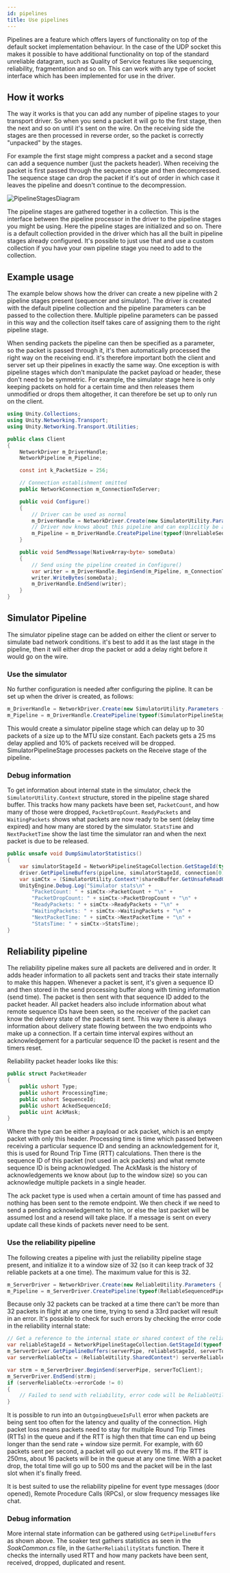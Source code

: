 ```yaml
---
id: pipelines
title: Use pipelines
---
```


Pipelines are a feature which offers layers of functionality on top of the default socket implementation behaviour. In the case of the UDP socket this makes it possible to have additional functionality on top of the standard unreliable datagram, such as Quality of Service features like sequencing, reliability, fragmentation and so on. This can work with any type of socket interface which has been implemented for use in the driver.

## How it works

The way it works is that you can add any number of pipeline stages to your transport driver. So when you send a packet it will go to the first stage, then the next and so on until it's sent on the wire. On the receiving side the stages are then processed in reverse order, so the packet is correctly "unpacked" by the stages.

For example the first stage might compress a packet and a second stage can add a sequence number (just the packets header). When receiving the packet is first passed through the sequence stage and then decompressed. The sequence stage can drop the packet if it's out of order in which case it leaves the pipeline and doesn't continue to the decompression.

![PipelineStagesDiagram](/img/transport/pipeline-stages.png)

The pipeline stages are gathered together in a collection. This is the interface between the pipeline processor in the driver to the pipeline stages you might be using. Here the pipeline stages are initialized and so on. There is a default collection provided in the driver which has all the built in pipeline stages already configured. It's possible to just use that and use a custom collection if you have your own pipeline stage you need to add to the collection.

## Example usage

The example below shows how the driver can create a new pipeline with 2 pipeline stages present (sequencer and simulator). The driver is created with the default pipeline collection and the pipeline parameters can be passed to the collection there. Multiple pipeline parameters can be passed in this way and the collection itself takes care of assigning them to the right pipeline stage.

When sending packets the pipeline can then be specified as a parameter, so the packet is passed through it, it's then automatically processed the right way on the receiving end. it's therefore important both the client and server set up their pipelines in exactly the same way. One exception is with pipeline stages which don't manipulate the packet  payload or header, these don't need to be symmetric. For example, the simulator stage here is only keeping packets on hold for a certain time and then releases them unmodified or drops them altogether, it can therefore be set up to only run on the client.

```csharp
using Unity.Collections;
using Unity.Networking.Transport;
using Unity.Networking.Transport.Utilities;

public class Client
{
    NetworkDriver m_DriverHandle;
    NetworkPipeline m_Pipeline;

    const int k_PacketSize = 256;

    // Connection establishment omitted
    public NetworkConnection m_ConnectionToServer;

    public void Configure()
    {
        // Driver can be used as normal
        m_DriverHandle = NetworkDriver.Create(new SimulatorUtility.Parameters {MaxPacketSize = k_PacketSize, MaxPacketCount = 30, PacketDelayMs = 100});
        // Driver now knows about this pipeline and can explicitly be asked to send packets through it (by default it sends directly)
        m_Pipeline = m_DriverHandle.CreatePipeline(typeof(UnreliableSequencedPipelineStage), typeof(SimulatorPipelineStage));
    }

    public void SendMessage(NativeArray<byte> someData)
    {
        // Send using the pipeline created in Configure()
        var writer = m_DriverHandle.BeginSend(m_Pipeline, m_ConnectionToServer);
        writer.WriteBytes(someData);
        m_DriverHandle.EndSend(writer);
    }
}
```

## Simulator Pipeline

The simulator pipeline stage can be added on either the client or server to simulate bad network conditions. it's best to add it as the last stage in the pipeline, then it will either drop the packet or add a delay right before it would go on the wire.

### Use the simulator

No further configuration is needed after configuring the pipline. It can be set up when the driver is created, as follows:

```csharp
m_DriverHandle = NetworkDriver.Create(new SimulatorUtility.Parameters {MaxPacketSize = NetworkParameterConstants.MTU, MaxPacketCount = 30, PacketDelayMs = 25, PacketDropPercentage = 10});
m_Pipeline = m_DriverHandle.CreatePipeline(typeof(SimulatorPipelineStage));
```

This would create a simulator pipeline stage which can delay up to 30 packets of a size up to the MTU size constant. Each packets gets a 25 ms delay applied and 10% of packets received will be dropped. SimulatorPipelineStage processes packets on the Receive stage of the pipeline.

### Debug information

To get information about internal state in the simulator, check the `SimulatorUtility.Context` structure, stored in the pipeline stage shared buffer. This tracks how many packets have been set, `PacketCount`, and how many of those were dropped, `PacketDropCount`. `ReadyPackets` and `WaitingPackets` shows what packets are now ready to be sent (delay time expired) and how many are stored by the simulator. `StatsTime` and `NextPacketTime` show the last time the simulator ran and when the next packet is due to be released.

```csharp
public unsafe void DumpSimulatorStatistics()
{
    var simulatorStageId = NetworkPipelineStageCollection.GetStageId(typeof(SimulatorPipelineStage));
    driver.GetPipelineBuffers(pipeline, simulatorStageId, connection[0], out var receiveBuffer, out var sendBuffer, out var sharedBuffer);
    var simCtx = (SimulatorUtility.Context*)sharedBuffer.GetUnsafeReadOnlyPtr();
    UnityEngine.Debug.Log("Simulator stats\n" +
        "PacketCount: " + simCtx->PacketCount + "\n" +
        "PacketDropCount: " + simCtx->PacketDropCount + "\n" +
        "ReadyPackets: " + simCtx->ReadyPackets + "\n" +
        "WaitingPackets: " + simCtx->WaitingPackets + "\n" +
        "NextPacketTime: " + simCtx->NextPacketTime + "\n" +
        "StatsTime: " + simCtx->StatsTime);
}
```

## Reliability pipeline

The reliability pipeline makes sure all packets are delivered and in order. It adds header information to all packets sent and tracks their state internally to make this happen. Whenever a packet is sent, it's given a sequence ID and then stored in the send processing buffer along with timing information (send time). The packet is then sent with that sequence ID added to the packet header. All packet headers also include information about what remote sequence IDs have been seen, so the receiver of the packet can know the delivery state of the packets it sent. This way there is always information about delivery state flowing between the two endpoints who make up a connection. If a certain time interval expires without an acknowledgement for a particular sequence ID the packet is resent and the timers reset.

Reliability packet header looks like this:

```csharp
public struct PacketHeader
{
    public ushort Type;
    public ushort ProcessingTime;
    public ushort SequenceId;
    public ushort AckedSequenceId;
    public uint AckMask;
}
```

Where the type can be either a payload or ack packet, which is an empty packet with only this header. Processing time is time which passed between receiving a particular sequence ID and sending an acknowledgement for it, this is used for Round Trip Time (RTT) calculations. Then there is the sequence ID of this packet (not used in ack packets) and what remote sequence ID is being acknowledged. The AckMask is the history of acknowledgements we know about (up to the window size) so you can acknowledge multiple packets in a single header.

The ack packet type is used when a certain amount of time has passed and nothing has been sent to the remote endpoint. We then check if we need to send a pending acknowledgement to him, or else the last packet will be assumed lost and a resend will take place. If a message is sent on every update call these kinds of packets never need to be sent.

### Use the reliability pipeline

The following creates a pipeline with just the reliability pipeline stage present, and initialize it to a window size of 32 (so it can keep track of 32 reliable packets at a one time). The maximum value for this is 32.

```csharp
m_ServerDriver = NetworkDriver.Create(new ReliableUtility.Parameters { WindowSize = 32 });
m_Pipeline = m_ServerDriver.CreatePipeline(typeof(ReliableSequencedPipelineStage));
```

Because only 32 packets can be tracked at a time there can't be more than 32 packets in flight at any one time, trying to send a 33rd packet will result in an error. It's possible to check for such errors by checking the error code in the reliability internal state:

```csharp
// Get a reference to the internal state or shared context of the reliability
var reliableStageId = NetworkPipelineStageCollection.GetStageId(typeof(ReliableSequencedPipelineStage));
m_ServerDriver.GetPipelineBuffers(serverPipe, reliableStageId, serverToClient, out var tmpReceiveBuffer, out var tmpSendBuffer, out var serverReliableBuffer);
var serverReliableCtx = (ReliableUtility.SharedContext*) serverReliableBuffer.GetUnsafePtr();

var strm = m_ServerDriver.BeginSend(serverPipe, serverToClient);
m_ServerDriver.EndSend(strm);
if (serverReliableCtx->errorCode != 0)
{
    // Failed to send with reliability, error code will be ReliableUtility.ErrorCodes.OutgoingQueueIsFull if no buffer space is left to store the packet
}
```

It is possible to run into an `OutgoingQueueIsFull` error when packets are being sent too often for the latency and quality of the connection. High packet loss means packets need to stay for multiple Round Trip Times (RTTs) in the queue and if the RTT is high then that time can end up being longer than the send rate + window size permit. For example, with 60 packets sent per second, a packet will go out every 16 ms. If the RTT is 250ms, about 16 packets will be in the queue at any one time. With a packet drop, the total time will go up to 500 ms and the packet will be in the last slot when it's finally freed.

It is best suited to use the reliability pipeline for event type messages (door opened), Remote Procedure Calls (RPCs), or slow frequency messages like chat.

### Debug information

More internal state information can be gathered using `GetPipelineBuffers` as shown above. The soaker test gathers statistics as seen in the *SoakCommon.cs* file, in the `GatherReliabilityStats` function. There it checks the internally used RTT and how many packets have been sent, received, dropped, duplicated and resent.